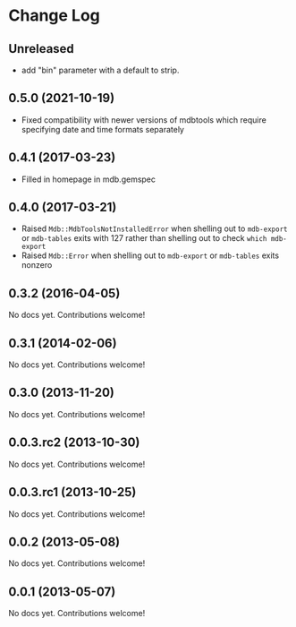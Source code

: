 # Change Log

## Unreleased

 - add "bin" parameter with a default to strip.

## 0.5.0 (2021-10-19)

 - Fixed compatibility with newer versions of mdbtools which require specifying date and time formats separately

## 0.4.1 (2017-03-23)

 - Filled in homepage in mdb.gemspec

## 0.4.0 (2017-03-21)

 - Raised `Mdb::MdbToolsNotInstalledError` when shelling out to `mdb-export` or `mdb-tables` exits with 127 rather than shelling out to check `which mdb-export`
 - Raised `Mdb::Error` when shelling out to `mdb-export` or `mdb-tables` exits nonzero

## 0.3.2 (2016-04-05)

No docs yet. Contributions welcome!

## 0.3.1 (2014-02-06)

No docs yet. Contributions welcome!

## 0.3.0 (2013-11-20)

No docs yet. Contributions welcome!

## 0.0.3.rc2 (2013-10-30)

No docs yet. Contributions welcome!

## 0.0.3.rc1 (2013-10-25)

No docs yet. Contributions welcome!

## 0.0.2 (2013-05-08)

No docs yet. Contributions welcome!

## 0.0.1 (2013-05-07)

No docs yet. Contributions welcome!
